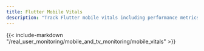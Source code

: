 ```yaml
---
title: Flutter Mobile Vitals
description: "Track Flutter mobile vitals including performance metrics, startup times, and resource usage for iOS and Android platforms."
---
```


{{< include-markdown "/real_user_monitoring/mobile_and_tv_monitoring/mobile_vitals" >}}